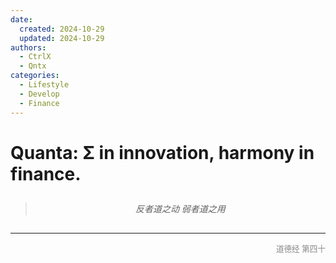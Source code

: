```yaml
---
date:
  created: 2024-10-29
  updated: 2024-10-29
authors:
  - CtrlX
  - Qntx
categories:
  - Lifestyle
  - Develop
  - Finance
---
```


# Quanta: Σ in innovation, harmony in finance.


<!-- more -->


<div style="text-align: center; margin: 2em 0;">

<blockquote style="font-style: italic; font-size: 1em; line-height: 1.5;">
  反者道之动 弱者道之用
</blockquote>

</div>

---

<div style="text-align: right; font-size: 0.9em; color: #888;">
  道德经 第四十
</div>